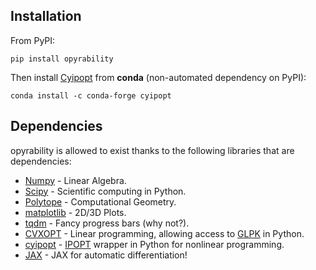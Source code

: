 ## Installation

From PyPI:

```console
pip install opyrability
```

Then install [Cyipopt](https://github.com/mechmotum/cyipopt) from **conda** (non-automated dependency on PyPI):

```console
conda install -c conda-forge cyipopt
```

## Dependencies

opyrability is allowed to exist thanks to the following libraries that are dependencies:

- [Numpy](https://numpy.org/) - Linear Algebra.
- [Scipy](https://scipy.org/) - Scientific computing in Python.
- [Polytope](https://github.com/tulip-control/polytope) - Computational Geometry.
- [matplotlib](https://matplotlib.org/) - 2D/3D Plots.
- [tqdm](https://tqdm.github.io/) - Fancy progress bars (why not?).
- [CVXOPT](https://cvxopt.org/) - Linear programming, allowing access to [GLPK](https://www.gnu.org/software/glpk/) in Python.
- [cyipopt](https://github.com/mechmotum/cyipopt) - [IPOPT](https://coin-or.github.io/Ipopt/) wrapper in Python for nonlinear programming.
- [JAX](https://jax.readthedocs.io/en/latest/) - JAX for automatic differentiation!
